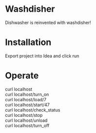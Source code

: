 # Washdisher
Dishwasher is reinvented with washdisher!

# Installation
Export project into Idea and click run

# Operate
curl localhost              <br>
curl localhost/turn_on      <br>
curl localhost/load/7       <br>
curl localhost/start/47     <br>
curl localhost/check_status <br>
curl localhost/stop         <br>
curl localhost/unload       <br>
curl localhost/turn_off     <br>
